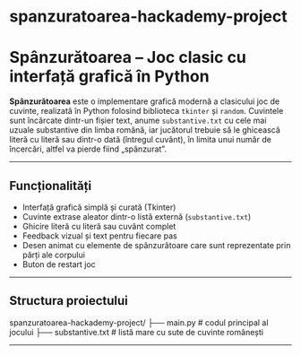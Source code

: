 # spanzuratoarea-hackademy-project
# Spânzurătoarea – Joc clasic cu interfață grafică în Python

**Spânzurătoarea** este o implementare grafică modernă a clasicului joc de cuvinte, realizată în Python folosind biblioteca `tkinter` și `random`. Cuvintele sunt încărcate dintr-un fișier text, anume `substantive.txt` cu cele mai uzuale substantive din limba română, iar jucătorul trebuie să le ghicească literă cu literă sau dintr-o dată (întregul cuvânt), în limita unui număr de încercări, altfel va pierde fiind „spânzurat”.

---

## Funcționalități

- Interfață grafică simplă și curată (Tkinter)
- Cuvinte extrase aleator dintr-o listă externă (`substantive.txt`)
- Ghicire literă cu literă sau cuvânt complet
- Feedback vizual și text pentru fiecare pas
- Desen animat cu elemente de spânzurătoare care sunt reprezentate prin părți ale corpului
- Buton de restart joc

---

## Structura proiectului

spanzuratoarea-hackademy-project/
├── main.py # codul principal al jocului
├── substantive.txt # listă mare cu sute de cuvinte românești

---
